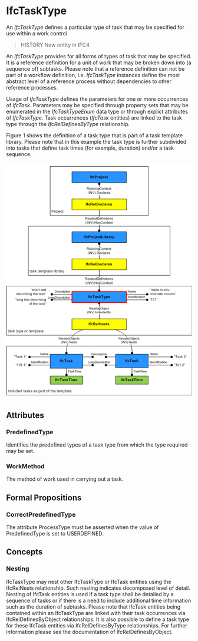 # IfcTaskType

An _IfcTaskType_ defines a particular type of task that may be specified for use within a work control.

> HISTORY  New entity in IFC4

An _IfcTaskType_ provides for all forms of types of task that may be specified. It is a reference definition for a unit of work that may be broken down into (a sequence of) subtasks. Please note that a reference definition can not be part of a workflow definition, i.e. _IfcTaskType_ instances define the most abstract level of a reference process without dependencies to other reference processes.

Usage of _IfcTaskType_ defines the parameters for one or more occurrences of _IfcTask_. Parameters may be specified through property sets that may be enumerated in the _IfcTaskTypeEnum_ data type or through explict attributes of _IfcTaskType_. Task occurrences (_IfcTask_ entities) are linked to the task type through the _IfcRelDefinesByType_ relationship.

Figure 1 shows the definition of a task type that is part of a task template library. Please note that in this example the task type is further subdivided into tasks that define task times (for example, duration) and/or a task sequence.

![task type instantiation diagram](../../../../figures/ifctasktype_instantiation_diagram.png "Figure 1 &mdash; Task type relationships")

## Attributes

### PredefinedType
Identifies the predefined types of a task type from which
    the type required may be set.

### WorkMethod
The method of work used in carrying out a task.

## Formal Propositions

### CorrectPredefinedType
The attribute ProcessType must be asserted when the value of PredefinedType is set to USERDEFINED.

## Concepts

### Nesting


IfcTaskType may nest other IfcTaskType or
 IfcTask entities using the IfcRelNests
 relationship. Such nesting indicates decomposed level of
 detail. Nesting of IfcTask entities is used if a
 task type shall be detailed by a sequence of tasks or if
 there is a need to include additional time information such
 as the duration of subtasks. Please note that
 IfcTask entities being contained within an
 IfcTaskType are linked with their task occurrences
 via IfcRelDefinesByObject relationships. It is also
 possible to define a task type for these IfcTask
 entities via IfcRelDefinesByType relationships. For
 further information please see the documentation of
 IfcRelDefinesByObject.



